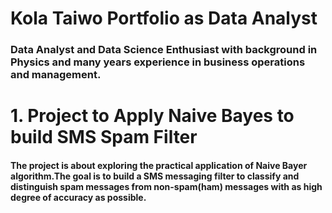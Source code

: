 # Kola Taiwo Portfolio as Data Analyst
### Data Analyst and Data Science Enthusiast with background in Physics and many years experience in business operations and management.

# 1. Project to Apply Naive Bayes to build SMS Spam Filter
#### The project is about exploring the practical application of Naive Bayer algorithm.The goal is to build a SMS messaging filter to classify and distinguish spam messages from non-spam(ham) messages with as high degree of accuracy as possible.
